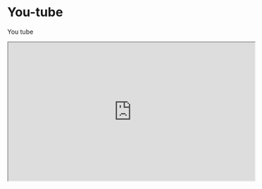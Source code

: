 # You-tube
You tube
<iframe width="560" height="315" src="https://www.youtube.com/embed/kgStuTAqazs" rel=0?&amp;showinfo=0?frameborder="0" allowfullscreen></iframe>
